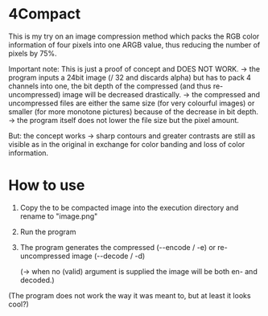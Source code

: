 # 4Compact
This is my try on an image compression method which packs the RGB color information of four pixels into one ARGB value, thus reducing the number of pixels by 75%.

Important note: This is just a proof of concept and DOES NOT WORK.
-> the program inputs a 24bit image (/ 32 and discards alpha) but has to pack 4 channels into one, the bit depth of the compressed (and thus re-uncompressed) image will be decreased drastically.
-> the compressed and uncompressed files are either the same size (for very colourful images) or smaller (for more monotone pictures) because of the decrease in bit depth.
    -> the program itself does not lower the file size but the pixel amount.

But: the concept works -> sharp contours and greater contrasts are still as visible as in the original in exchange for color banding and loss of color information.


# How to use
1. Copy the to be compacted image into the execution directory and rename to "image.png"
2. Run the program
3. The program generates the compressed (--encode / -e) or re-uncompressed image (--decode / -d)

    (-> when no (valid) argument is supplied the image will be both en- and decoded.)

(The program does not work the way it was meant to, but at least it looks cool?)